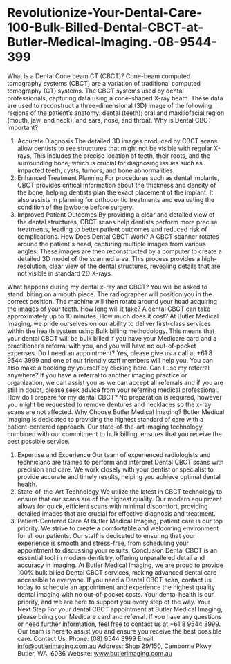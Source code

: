 # Revolutionize-Your-Dental-Care-100-Bulk-Billed-Dental-CBCT-at-Butler-Medical-Imaging.-08-9544-399
What is a Dental Cone beam CT (CBCT)?
Cone-beam computed tomography systems (CBCT) are a variation of traditional computed tomography (CT) systems. The CBCT systems used by dental professionals, capturing data using a cone-shaped X-ray beam.
These data are used to reconstruct a three-dimensional (3D) image of the following regions of the patient’s anatomy: dental (teeth); oral and maxillofacial region (mouth, jaw, and neck); and ears, nose, and throat.
Why is Dental CBCT Important?
1. Accurate Diagnosis
The detailed 3D images produced by CBCT scans allow dentists to see structures that might not be visible with regular X-rays. This includes the precise location of teeth, their roots, and the surrounding bone, which is crucial for diagnosing issues such as impacted teeth, cysts, tumors, and bone abnormalities.
2. Enhanced Treatment Planning
For procedures such as dental implants, CBCT provides critical information about the thickness and density of the bone, helping dentists plan the exact placement of the implant. It also assists in planning for orthodontic treatments and evaluating the condition of the jawbone before surgery.
3. Improved Patient Outcomes
By providing a clear and detailed view of the dental structures, CBCT scans help dentists perform more precise treatments, leading to better patient outcomes and reduced risk of complications.
How Does Dental CBCT Work?
A CBCT scanner rotates around the patient's head, capturing multiple images from various angles. These images are then reconstructed by a computer to create a detailed 3D model of the scanned area. This process provides a high-resolution, clear view of the dental structures, revealing details that are not visible in standard 2D X-rays.

What happens during my dental x-ray and CBCT?
You will be asked to stand, biting on a mouth piece. The radiographer will position you in the correct position. The machine will then rotate around your head acquiring the images of your teeth.
How long will it take?
A dental CBCT can take approximately up to 10 minutes.
How much does it cost?
At Butler Medical Imaging, we pride ourselves on our ability to deliver first-class services within the health system using Bulk billing methodology. This means that your dental CBCT will be bulk billed if you have your Medicare card and a practitioner’s referral with you, and you will have no out-of-pocket expenses.
Do I need an appointment?
Yes, please give us a call at +61 8 9544 3999 and one of our friendly staff members will help you. You can also make a booking by yourself by clicking here.
Can I use my referral anywhere?
If you have a referral to another imaging practice or organization, we can assist you as we can accept all referrals and if you are still in doubt, please seek advice from your referring medical professional.
How do I prepare for my dental CBCT?
No preparation is required, however you might be requested to remove dentures and necklaces so the x-ray scans are not affected.
Why Choose Butler Medical Imaging?
Butler Medical Imaging is dedicated to providing the highest standard of care with a patient-centered approach. Our state-of-the-art imaging technology, combined with our commitment to bulk billing, ensures that you receive the best possible service.
1.	Expertise and Experience
Our team of experienced radiologists and technicians are trained to perform and interpret Dental CBCT scans with precision and care. We work closely with your dentist or specialist to provide accurate and timely results, helping you achieve optimal dental health.
2.	State-of-the-Art Technology
We utilize the latest in CBCT technology to ensure that our scans are of the highest quality. Our modern equipment allows for quick, efficient scans with minimal discomfort, providing detailed images that are crucial for effective diagnosis and treatment.
3.	Patient-Centered Care
At Butler Medical Imaging, patient care is our top priority. We strive to create a comfortable and welcoming environment for all our patients. Our staff is dedicated to ensuring that your experience is smooth and stress-free, from scheduling your appointment to discussing your results.
Conclusion
Dental CBCT is an essential tool in modern dentistry, offering unparalleled detail and accuracy in imaging. At Butler Medical Imaging, we are proud to provide 100% bulk billed Dental CBCT services, making advanced dental care accessible to everyone. If you need a Dental CBCT scan, contact us today to schedule an appointment and experience the highest quality dental imaging with no out-of-pocket costs. Your dental health is our priority, and we are here to support you every step of the way.
Your Next Step
For your dental CBCT appointment at Butler Medical Imaging, please bring your Medicare card and referral. If you have any questions or need further information, feel free to contact us at +61 8 9544 3999. Our team is here to assist you and ensure you receive the best possible care.
Contact Us:
Phone: (08) 9544 3999
Email: info@butlerimaging.com.au
Address: Shop 29/150, Camborne Pkwy, Butler, WA, 6036
Website: www.butlerimaging.com.au
